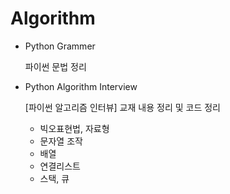 # Algorithm

+ Python Grammer
 
   파이썬 문법 정리

+ Python Algorithm Interview

  [파이썬 알고리즘 인터뷰] 교재 내용 정리 및 코드 정리

    - 빅오표현법, 자료형
    - 문자열 조작
    - 배열
    - 연결리스트
    - 스택, 큐
